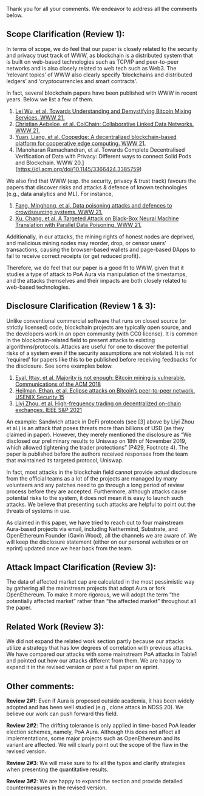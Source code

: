 Thank you for all your comments. We endeavor to address all the comments below. 

## Scope Clarification (Review 1):

In terms of scope, we do feel that our paper is closely related to the security and privacy trust track of WWW, as blockchain is a distributed system that is built on web-based technologies such as TCP/IP and peer-to-peer networks and is also closely related to web tech such as Web3. The ‘relevant topics’ of WWW also clearly specify ‘blockchains and distributed ledgers’ and ‘cryptocurrencies and smart contracts’. 

In fact, several blockchain papers have been published with WWW in recent years. Below we list a few of them. 

1. [Lei Wu, et al. Towards Understanding and Demystifying Bitcoin Mixing Services. WWW 21.](https://dl.acm.org/doi/10.1145/3442381.3449880)  
2. [Christian Aebeloe, et al. ColChain: Collaborative Linked Data Networks. WWW 21.](https://dl.acm.org/doi/10.1145/3442381.3450037) 
3. [Yuan, Liang, et al. Coopedge: A decentralized blockchain-based platform for cooperative edge computing. WWW 21.](https://dl.acm.org/doi/10.1145/3442381.3449994)
4. [Manoharan Ramachandran, et al. Towards Complete Decentralised Verification of Data with Privacy: Different ways to connect Solid Pods and Blockchain. WWW 20.] (https://dl.acm.org/doi/10.1145/3366424.3385759)

We also find that WWW (esp. the security, privacy & trust track) favours the papers that discover risks and attacks & defence of known technologies (e.g., data analytics and ML). For instance, 

1. [Fang, Minghong, et al. Data poisoning attacks and defences to crowdsourcing systems. WWW  21.](https://dl.acm.org/doi/10.1145/3442381.3450066)
2. [Xu, Chang, et al. A Targeted Attack on Black-Box Neural Machine Translation with Parallel Data Poisoning. WWW 21.](https://dl.acm.org/doi/10.1145/3442381.3450034)

Additionally, in our attacks, the mining rights of honest nodes are deprived, and malicious mining nodes may reorder, drop, or censor users’ transactions, causing the browser-based wallets and page-based DApps to fail to receive correct receipts (or get reduced profit). 

Therefore, we do feel that our paper is a good fit to WWW, given that it studies a type of attack to PoA Aura via manipulation of the timestamps, and the attacks themselves and their impacts are both closely related to web-based technologies. 


## Disclosure Clarification (Review 1 & 3):

Unlike conventional commercial software that runs on closed source (or strictly licensed) code, blockchain projects are typically open source, and the developers work in an open community (with CC0 license). It is common in the blockchain-related field to present attacks to existing algorithms/protocols. Attacks are useful for one to discover the potential risks of a system even if the security assumptions are not violated. It is not ‘required’ for papers like this to be published before receiving feedbacks for the disclosure. See some examples below. 

1. [Eyal, Ittay, et al. Majority is not enough: Bitcoin mining is vulnerable. Communications of the ACM 2018](https://www.researchgate.net/publication/258224002_Majority_Is_Not_Enough_Bitcoin_Mining_Is_Vulnerable)
2. [Heilman, Ethan, et al. Eclipse attacks on Bitcoin’s peer-to-peer network. USENIX Security 15](https://dl.acm.org/doi/10.5555/2831143.2831152)
3. [Liyi Zhou, et al. High-frequency trading on decentralized on-chain exchanges. IEEE S&P 2021](https://arxiv.org/abs/2009.14021)

An example: Sandwich attack in DeFi protocols (see [3] above by Liyi Zhou et al.)  is an attack that poses threats more than billions of USD (as they claimed in paper). However, they merely mentioned the disclosure as “We disclosed our preliminary results to Uniswap on 18th of November 2019, which allowed tightening the trader protections” (P429, Footnote 4). The paper is published before the authors received responses from the team that maintained its targeted protocol, Uniswap. 

In fact, most attacks in the blockchain field cannot provide actual disclosure from the official teams as a lot of the projects are managed by many volunteers and any patches need to go through a long period of review process before they are accepted. Furthermore, although attacks cause potential risks to the system, it does not mean it is easy to launch such attacks. We believe that presenting such attacks are helpful to point out the threats of systems in use. 


As claimed in this paper, we have tried to reach out to four mainstream Aura-based projects via email, including Nethermind, Substrate, and OpenEthereum Founder (Gavin Wood), all the channels we are aware of. We will keep the disclosure statement (either on our personal websites or on eprint) updated once we hear back from the team. 


## Attack Impact Clarification (Review 3):
The data of affected market cap are calculated in the most pessimistic way by gathering all the mainstream projects that adopt Aura or fork OpenEthereum. To make it more rigorous, we will adopt the term “the potentially affected market” rather than “the affected market” throughout all the paper.

## Related Work (Review 3):
We did not expand the related work section partly because our attacks utilize a strategy that  has low degrees of correlation with previous attacks. We have compared our attacks with some mainstream PoA attacks in Table1 and pointed out how our attacks different from them. We are happy to expand it in the revised version or post a full paper on eprint.  

## Other comments:

**Review 2#1**: Even if Aura is proposed outside academia, it has been widely adopted and has been well studied (e.g., clone attack in NDSS 20). We believe our work can push forward this field. 

**Review 2#2**: The drifting tolerance is only applied in time-based PoA leader election schemes, namely, PoA Aura. Although this does not affect all implementations, some major projects such as OpenEthereum and its variant are affected. We will clearly point out the scope of the flaw in the revised version.

**Review 2#3**: We will make sure to fix all the typos and clarify strategies when presenting the quantitative results.

**Review 3#2**: We are happy to expand the section and provide detailed countermeasures in the revised version.
